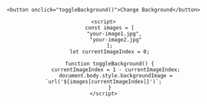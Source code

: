 <!DOCTYPE html>
<html lang="en">
<head>
    <meta charset="UTF-8">
    <meta name="viewport" content="width=device-width, initial-scale=1.0">
    <title>Toggle Background Image</title>
    <style>
        body {
            text-align: center;
            padding: 50px;
            transition: background-image 0.5s ease;
            background-size: cover;
            background-position: center;
        }
        button {
            padding: 10px 20px;
            font-size: 16px;
            cursor: pointer;
        }
    </style>
</head>
<body>

    <button onclick="toggleBackground()">Change Background</button>

    <script>
        const images = [
            "your-image1.jpg", 
            "your-image2.jpg"
        ];
        let currentImageIndex = 0;

        function toggleBackground() {
            currentImageIndex = 1 - currentImageIndex;
            document.body.style.backgroundImage = `url('${images[currentImageIndex]}')`;
        }
    </script>

</body>
</html>
